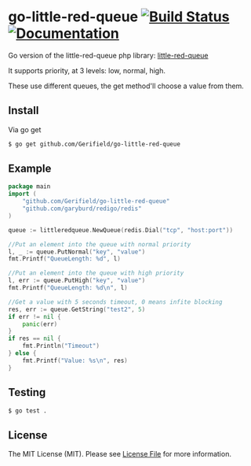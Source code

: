 # go-little-red-queue [![Build Status](https://next.travis-ci.org/Gerifield/go-little-red-queue.svg?branch=master)](https://next.travis-ci.org/Gerifield/go-little-red-queue) [![Documentation](https://godoc.org/github.com/Gerifield/go-little-red-queue?status.svg)](https://godoc.org/github.com/Gerifield/go-little-red-queue)
Go version of the little-red-queue php library: [little-red-queue](https://github.com/Gerifield/little-red-queue)

It supports priority, at 3 levels: low, normal, high.

These use different queues, the get method'll choose a value from them.


## Install

Via go get

``` bash
$ go get github.com/Gerifield/go-little-red-queue
```
## Example

``` go
package main
import (
	"github.com/Gerifield/go-little-red-queue"
	"github.com/garyburd/redigo/redis"
)

queue := littleredqueue.NewQueue(redis.Dial("tcp", "host:port"))

//Put an element into the queue with normal priority
l, _ := queue.PutNormal("key", "value")
fmt.Printf("QueueLength: %d", l)

//Put an element into the queue with high priority
l, err := queue.PutHigh("key", "value")
fmt.Printf("QueueLength: %d\n", l)

//Get a value with 5 seconds timeout, 0 means infite blocking
res, err := queue.GetString("test2", 5)
if err != nil {
	panic(err)
}
if res == nil {
	fmt.Println("Timeout")
} else {
	fmt.Printf("Value: %s\n", res)
}
```

## Testing

``` bash
$ go test .
```

## License

The MIT License (MIT). Please see [License File](LICENSE) for more information.
